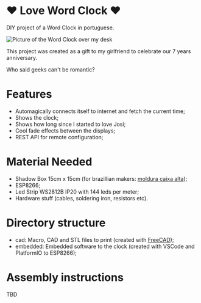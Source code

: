 # ❤️ Love Word Clock ❤️

DIY project of a Word Clock in portuguese.

![Picture of the Word Clock over my desk](https://github.com/fsjunior/word_clock/blob/main/images/clock.jpg?raw=true)

This project was created as a gift to my girlfriend to celebrate our 7 years anniversary.

Who said geeks can't be romantic?


# Features

- Automagically connects itself to internet and fetch the current time;
- Shows the clock;
- Shows how long since I started to love Josi;
- Cool fade effects between the displays;
- REST API for remote configuration;


# Material Needed

- Shadow Box 15cm x 15cm (for brazillian makers: [moldura caixa alta](https://shopee.com.br/Moldura-Caixa-Alta-15x15-Preto-i.348086463.6879547278));
- ESP8266;
- Led Strip WS2812B IP20 with 144 leds per meter;
- Hardware stuff (cables, soldering iron, resistors etc).


# Directory structure

- cad: Macro, CAD and STL files to print (created with [FreeCAD](https://www.freecadweb.org/));
- embedded: Embedded software to the clock (created with VSCode and PlatformIO to ESP8266);


# Assembly instructions

TBD
